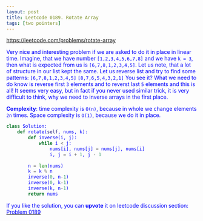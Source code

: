 ```yaml
---
layout: post
title: Leetcode 0189. Rotate Array
tags: [two pointers]
---
```


<a href="https://leetcode.com/problems/rotate-array"> <font color = blue>https://leetcode.com/problems/rotate-array

Very nice and interesting problem if we are asked to do it in place in linear time. 
Imagine, that we have number `[1,2,3,4,5,6,7,8]` and we have `k = 3`, then what is expected from us is `[6,7,8,1,2,3,4,5]`. Let us note, that a lot of structure in our list kept the same. Let us reverse list and try to find some patterns:
`[6,7,8,1,2,3,4,5]`
`[8,7,6,5,4,3,2,1]`
You see it? What we need to do know is reverse first `3` elements and to reverst last `5` elements and this is all! It seems very easy, but in fact if you never used similar trick, it is very difficult to think, why we need to inverse arrays in the first place.

**Complexity**: time complexity is `O(n)`, because in whole we change elements `2n` times. Space complexity is `O(1)`, because we do it in place.

```python
class Solution:
    def rotate(self, nums, k):
        def inverse(i, j):
            while i < j:
                nums[i], nums[j] = nums[j], nums[i]
                i, j = i + 1, j - 1
        
        n = len(nums)
        k = k % n
        inverse(0, n-1)
        inverse(0, k-1)
        inverse(k, n-1)
        return nums
```

If you like the solution, you can **upvote** it on leetcode discussion section:<a href="https://leetcode.com/problems/rotate-array/discuss/895412/python-o(n)-inplace-solution-explained"> <font color = blue>Problem 0189
